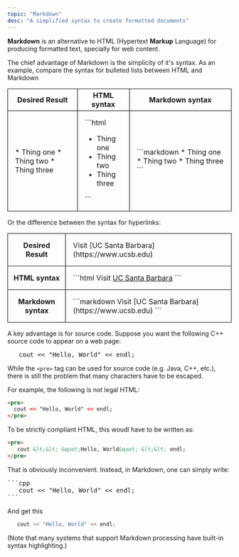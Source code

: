```yaml
---
topic: "Markdown"
desc: "A simplified syntax to create formatted documents"
---
```


<style>
div.niceTable table {
   border-collapse: collapse;
}


div.niceTable table * td {
   border: 1px solid black;
   border-collapse: collapse;
   padding: 1em;
}
    
div.niceTable table * th {
   border: 1px solid black;
   border-collapse: collapse;
}
  
</style>


<b>Markdown</b> is an alternative to HTML (Hypertext <b>Markup</b> Language) for producing formatted text, specially for web content.

The chief advantage of Markdown is the simplicity of it's syntax.  As an example, compare the syntax for bulleted lists between HTML and Markdown

<div markdown="1" class="niceTable">

<table>
<tr><th>Desired Result</th><th>HTML syntax</th><th>Markdown syntax</th></tr>
<tr>
<td markdown="1">
* Thing one
* Thing two
* Thing three
</td>
<td markdown="1">
```html
<ul>
  <li>Thing one</li>
  <li>Thing two</li>
  <li>Thing three</li>
</ul>
```
</td>
<td markdown="1">
```markdown
* Thing one
* Thing two
* Thing three
```
</td>
</tr>
</table>

</div>

Or the difference between the syntax for hyperlinks:


<div markdown="1" class="niceTable">

<table>

<tr>
<th>Desired Result</th>
<td markdown="1">
Visit [UC Santa Barbara](https://www.ucsb.edu)
</td>
</tr>

<tr>
<th>HTML syntax</th>
<td markdown="1">
```html
Visit <a href="https://www.ucsb.edu">UC Santa Barbara</a>
```
</td>
</tr>

<tr>
<th>Markdown syntax</th>
<td markdown="1">
```markdown
Visit [UC Santa Barbara](https://www.ucsb.edu)
```
</td>
</tr>

</table>

</div>

A key advantage is for source code.  Suppose you want the following C++ source code to appear on a web page:

<pre>
   cout &lt;&lt; &quot;Hello, World&quot; &lt;&lt; endl;
</pre>


While the `<pre>` tag can be used for source code (e.g. Java, C++, etc.), there is still the problem that many characters have to be escaped.

For example, the following is not legal HTML:

```html
<pre>
  cout << "Hello, World" << endl;
</pre>
```

To be strictly compliant HTML, this woudl have to be written as:

```html
<pre>
   cout &lt;&lt; &quot;Hello, World&quot; &lt;&lt; endl;
</pre>
```

That is obviously inconvenient.  Instead, in Markdown, one can simply write:

<pre>
&#96;&#96;&#96;cpp
   cout &lt;&lt; &quot;Hello, World&quot; &lt;&lt; endl;
&#96;&#96;&#96;
</pre>

And get this

```cpp
   cout << "Hello, World" << endl;
```

(Note that many systems that support Markdown processing have built-in syntax highlighting.)


